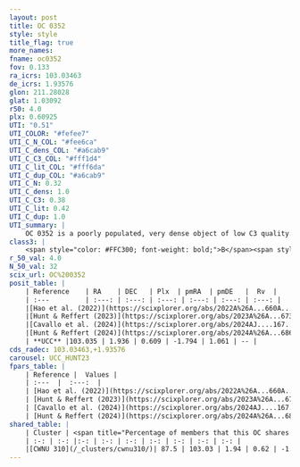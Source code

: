 ```yaml
---
layout: post
title: OC 0352
style: style
title_flag: true
more_names: 
fname: oc0352
fov: 0.133
ra_icrs: 103.03463
de_icrs: 1.93576
glon: 211.28028
glat: 1.03092
r50: 4.0
plx: 0.60925
UTI: "0.51"
UTI_COLOR: "#fefee7"
UTI_C_N_COL: "#fee6ca"
UTI_C_dens_COL: "#a6cab9"
UTI_C_C3_COL: "#fff1d4"
UTI_C_lit_COL: "#fff6da"
UTI_C_dup_COL: "#a6cab9"
UTI_C_N: 0.32
UTI_C_dens: 1.0
UTI_C_C3: 0.38
UTI_C_lit: 0.42
UTI_C_dup: 1.0
UTI_summary: |
    OC 0352 is a poorly populated, very dense object of low C3 quality. It was recently reported in the literature. This object shares a large percentage of members with a later reported entry.
class3: |
    <span style="color: #FFC300; font-weight: bold;">B</span><span style="color: red; font-weight: bold;">C</span>
r_50_val: 4.0
N_50_val: 32
scix_url: OC%200352
posit_table: |
    | Reference    | RA    | DEC   | Plx  | pmRA  | pmDE   |  Rv  |
    | :---         | :---: | :---: | :---: | :---: | :---: | :---: |
    |[Hao et al. (2022)](https://scixplorer.org/abs/2022A%26A...660A...4H) | 103.027 | 1.921 | 0.62 | -1.783 | 1.026 | -- |
    |[Hunt & Reffert (2023)](https://scixplorer.org/abs/2023A%26A...673A.114H) | 103.023 | 1.916 | 0.612 | -1.796 | 1.055 | -- |
    |[Cavallo et al. (2024)](https://scixplorer.org/abs/2024AJ....167...12C) | 103.036 | 1.927 | 0.617 | -- | -- | -- |
    |[Hunt & Reffert (2024)](https://scixplorer.org/abs/2024A%26A...686A..42H) | 103.023 | 1.916 | 0.612 | -1.796 | 1.055 | -- |
    | **UCC** |103.035 | 1.936 | 0.609 | -1.794 | 1.061 | -- | 
cds_radec: 103.03463,+1.93576
carousel: UCC_HUNT23
fpars_table: |
    | Reference |  Values |
    | :---  |  :---:  |
    | [Hao et al. (2022)](https://scixplorer.org/abs/2022A%26A...660A...4H) | `AG=2.58, age=8.7, Z=0.023` |
    | [Hunt & Reffert (2023)](https://scixplorer.org/abs/2023A%26A...673A.114H) | `AV50=0.706, diffAV50=1.013, MOD50=10.891, logAge50=8.785` |
    | [Cavallo et al. (2024)](https://scixplorer.org/abs/2024AJ....167...12C) | `AV50=1.03, dMod50=10.97, logAge50=8.53, [Fe/H]50=-0.09` |
    | [Hunt & Reffert (2024)](https://scixplorer.org/abs/2024A%26A...686A..42H) | `MassJ=203.108` |
shared_table: |
    | Cluster | <span title="Percentage of members that this OC shares with the ones listed">%</span>   | RA   | DEC   | Plx   | pmRA  | pmDE  | Rv | UTI |
    | :-: | :-: |:-: | :-: | :-: | :-: | :-: | :-: | :-: |
    |[CWNU 310](/_clusters/cwnu310/)| 87.5 | 103.03 | 1.94 | 0.62 | -1.8 | 1.09 | -- |0.03 |
---
```

